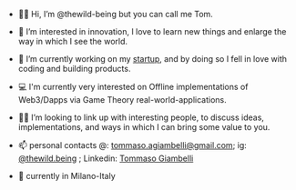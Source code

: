 - 🕺🏽 Hi, I’m @thewild-being but you can call me Tom.
- 👀 I’m interested in innovation, I love to learn new things and enlarge the way in which I see the world.
- 🌱 I’m currently working on my <a href="https://www.heirdom.art">startup</a>, and by doing so I fell in love with coding and building products. 
- 💻 I'm currently very interested on Offline implementations of Web3/Dapps via Game Theory real-world-applications.

- ✌🏽 I’m looking to link up with interesting people, to discuss ideas, implementations, and ways in which I can bring some value to you.
- 📫 personal contacts @: tommaso.agiambelli@gmail.com; ig: <a href="https://www.instagram.com/thewild.being/">@thewild.being</a> ; Linkedin: <a href="https://www.linkedin.com/in/tommaso-giambelli-91520a100/">Tommaso Giambelli</a>
- 📍 currently in Milano-Italy

<!---
thewild-being/thewild-being is a ✨ special ✨ repository because its `README.md` (this file) appears on your GitHub profile.
You can click the Preview link to take a look at your changes.
--->
